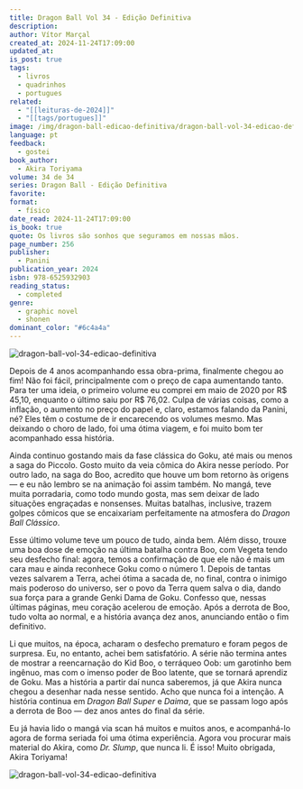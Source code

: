 ```yaml
---
title: Dragon Ball Vol 34 - Edição Definitiva
description: 
author: Vítor Marçal
created_at: 2024-11-24T17:09:00
updated_at: 
is_post: true
tags:
  - livros
  - quadrinhos
  - portugues
related:
  - "[[leituras-de-2024]]"
  - "[[tags/portugues]]"
image: /img/dragon-ball-edicao-definitiva/dragon-ball-vol-34-edicao-definitiva.jpg
language: pt
feedback:
  - gostei
book_author:
  - Akira Toriyama
volume: 34 de 34
series: Dragon Ball - Edição Definitiva
favorite: 
format:
  - físico
date_read: 2024-11-24T17:09:00
is_book: true
quote: Os livros são sonhos que seguramos em nossas mãos.
page_number: 256
publisher:
  - Panini
publication_year: 2024
isbn: 978-6525932903
reading_status:
  - completed
genre:
  - graphic novel
  - shonen
dominant_color: "#6c4a4a"
---
```


![dragon-ball-vol-34-edicao-definitiva](img/dragon-ball-edicao-definitiva/dragon-ball-vol-34-edicao-definitiva.jpg)

Depois de 4 anos acompanhando essa obra-prima, finalmente chegou ao fim! Não foi fácil, principalmente com o preço de capa aumentando tanto. Para ter uma ideia, o primeiro volume eu comprei em maio de 2020 por R$ 45,10, enquanto o último saiu por R$ 76,02. Culpa de várias coisas, como a inflação, o aumento no preço do papel e, claro, estamos falando da Panini, né? Eles têm o costume de ir encarecendo os volumes mesmo. Mas deixando o choro de lado, foi uma ótima viagem, e foi muito bom ter acompanhado essa história.

Ainda continuo gostando mais da fase clássica do Goku, até mais ou menos a saga do Piccolo. Gosto muito da veia cômica do Akira nesse período. Por outro lado, na saga do Boo, acredito que houve um bom retorno às origens — e eu não lembro se na animação foi assim também. No mangá, teve muita porradaria, como todo mundo gosta, mas sem deixar de lado situações engraçadas e nonsenses. Muitas batalhas, inclusive, trazem golpes cômicos que se encaixariam perfeitamente na atmosfera do _Dragon Ball Clássico_.

Esse último volume teve um pouco de tudo, ainda bem. Além disso, trouxe uma boa dose de emoção na última batalha contra Boo, com Vegeta tendo seu desfecho final: agora, temos a confirmação de que ele não é mais um cara mau e ainda reconhece Goku como o número 1. Depois de tantas vezes salvarem a Terra, achei ótima a sacada de, no final, contra o inimigo mais poderoso do universo, ser o povo da Terra quem salva o dia, dando sua força para a grande Genki Dama de Goku. Confesso que, nessas últimas páginas, meu coração acelerou de emoção. Após a derrota de Boo, tudo volta ao normal, e a história avança dez anos, anunciando então o fim definitivo.

Li que muitos, na época, acharam o desfecho prematuro e foram pegos de surpresa. Eu, no entanto, achei bem satisfatório. A série não termina antes de mostrar a reencarnação do Kid Boo, o terráqueo Oob: um garotinho bem ingênuo, mas com o imenso poder de Boo latente, que se tornará aprendiz de Goku. Mas a história a partir daí nunca saberemos, já que Akira nunca chegou a desenhar nada nesse sentido. Acho que nunca foi a intenção. A história continua em _Dragon Ball Super_ e _Daima_, que se passam logo após a derrota de Boo — dez anos antes do final da série.

Eu já havia lido o mangá via scan há muitos e muitos anos, e acompanhá-lo agora de forma seriada foi uma ótima experiência. Agora vou procurar mais material do Akira, como _Dr. Slump_, que nunca li. É isso! Muito obrigada, Akira Toriyama!

![dragon-ball-vol-34-edicao-definitiva](img/dragon-ball-edicao-definitiva/dragon-ball-vol-34-edicao-definitiva-2.jpg)
